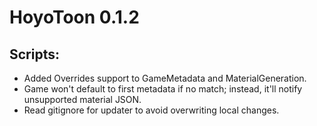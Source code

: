 # HoyoToon 0.1.2

## Scripts:

- Added Overrides support to GameMetadata and MaterialGeneration.
- Game won't default to first metadata if no match; instead, it'll notify unsupported material JSON.
- Read gitignore for updater to avoid overwriting local changes.